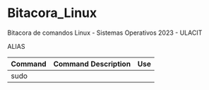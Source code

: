 # Bitacora_Linux
Bitacora de comandos Linux - Sistemas Operativos 2023 - ULACIT

ALIAS

| Command                     |             Command Description                           | Use |
|-----------------------------|---------------------------------------------------------|-----|
|  sudo                       |                                                         |     |
